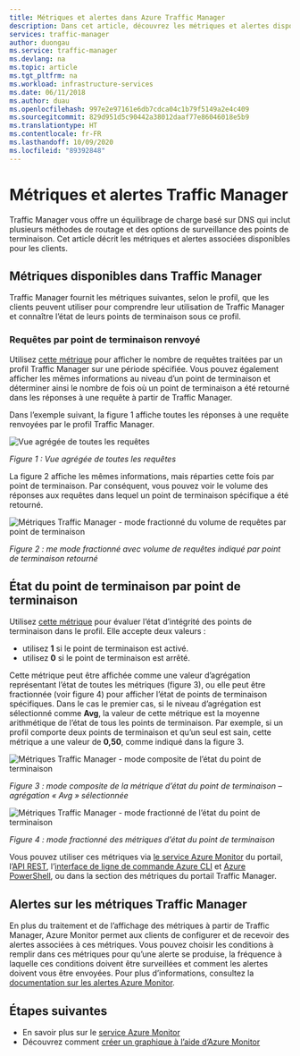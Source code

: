 ```yaml
---
title: Métriques et alertes dans Azure Traffic Manager
description: Dans cet article, découvrez les métriques et alertes disponibles pour Traffic Manager dans Azure.
services: traffic-manager
author: duongau
ms.service: traffic-manager
ms.devlang: na
ms.topic: article
ms.tgt_pltfrm: na
ms.workload: infrastructure-services
ms.date: 06/11/2018
ms.author: duau
ms.openlocfilehash: 997e2e97161e6db7cdca04c1b79f5149a2e4c409
ms.sourcegitcommit: 829d951d5c90442a38012daaf77e86046018e5b9
ms.translationtype: HT
ms.contentlocale: fr-FR
ms.lasthandoff: 10/09/2020
ms.locfileid: "89392848"
---
```

# <a name="traffic-manager-metrics-and-alerts"></a>Métriques et alertes Traffic Manager

Traffic Manager vous offre un équilibrage de charge basé sur DNS qui inclut plusieurs méthodes de routage et des options de surveillance des points de terminaison. Cet article décrit les métriques et alertes associées disponibles pour les clients. 

## <a name="metrics-available-in-traffic-manager"></a>Métriques disponibles dans Traffic Manager 

Traffic Manager fournit les métriques suivantes, selon le profil, que les clients peuvent utiliser pour comprendre leur utilisation de Traffic Manager et connaître l’état de leurs points de terminaison sous ce profil.  

### <a name="queries-by-endpoint-returned"></a>Requêtes par point de terminaison renvoyé
Utilisez [cette métrique](../azure-monitor/platform/metrics-supported.md) pour afficher le nombre de requêtes traitées par un profil Traffic Manager sur une période spécifiée. Vous pouvez également afficher les mêmes informations au niveau d’un point de terminaison et déterminer ainsi le nombre de fois où un point de terminaison a été retourné dans les réponses à une requête à partir de Traffic Manager.

Dans l’exemple suivant, la figure 1 affiche toutes les réponses à une requête renvoyées par le profil Traffic Manager. 

  
![Vue agrégée de toutes les requêtes](./media/traffic-manager-metrics-alerts/traffic-manager-metrics-queries-aggregate-view.png)

*Figure 1 : Vue agrégée de toutes les requêtes*
  
La figure 2 affiche les mêmes informations, mais réparties cette fois par point de terminaison. Par conséquent, vous pouvez voir le volume des réponses aux requêtes dans lequel un point de terminaison spécifique a été retourné.

![Métriques Traffic Manager - mode fractionné du volume de requêtes par point de terminaison](./media/traffic-manager-metrics-alerts/traffic-manager-metrics-query-volume-per-endpoint.png)

*Figure 2 : me mode fractionné avec volume de requêtes indiqué par point de terminaison retourné*

## <a name="endpoint-status-by-endpoint"></a>État du point de terminaison par point de terminaison
Utilisez [cette métrique](../azure-monitor/platform/metrics-supported.md#microsoftnetworktrafficmanagerprofiles) pour évaluer l’état d’intégrité des points de terminaison dans le profil. Elle accepte deux valeurs :
 - utilisez **1** si le point de terminaison est activé.
 - utilisez **0** si le point de terminaison est arrêté.

Cette métrique peut être affichée comme une valeur d’agrégation représentant l’état de toutes les métriques (figure 3), ou elle peut être fractionnée (voir figure 4) pour afficher l’état de points de terminaison spécifiques. Dans le cas le premier cas, si le niveau d’agrégation est sélectionné comme **Avg**, la valeur de cette métrique est la moyenne arithmétique de l’état de tous les points de terminaison. Par exemple, si un profil comporte deux points de terminaison et qu’un seul est sain, cette métrique a une valeur de **0,50**, comme indiqué dans la figure 3. 


![Métriques Traffic Manager - mode composite de l’état du point de terminaison](./media/traffic-manager-metrics-alerts/traffic-manager-metrics-endpoint-status-composite-view.png)

*Figure 3 : mode composite de la métrique d’état du point de terminaison – agrégation « Avg » sélectionnée*


![Métriques Traffic Manager - mode fractionné de l’état du point de terminaison](./media/traffic-manager-metrics-alerts/traffic-manager-metrics-endpoint-status-split-view.png)

*Figure 4 : mode fractionné des métriques d’état du point de terminaison*

Vous pouvez utiliser ces métriques via [le service Azure Monitor](../azure-monitor/platform/metrics-supported.md) du portail, l’[API REST](https://docs.microsoft.com/rest/api/monitor/), l’[interface de ligne de commande Azure CLI](https://docs.microsoft.com/cli/azure/monitor) et [Azure PowerShell](https://docs.microsoft.com/powershell/module/az.applicationinsights), ou dans la section des métriques du portail Traffic Manager.

## <a name="alerts-on-traffic-manager-metrics"></a>Alertes sur les métriques Traffic Manager
En plus du traitement et de l’affichage des métriques à partir de Traffic Manager, Azure Monitor permet aux clients de configurer et de recevoir des alertes associées à ces métriques. Vous pouvez choisir les conditions à remplir dans ces métriques pour qu’une alerte se produise, la fréquence à laquelle ces conditions doivent être surveillées et comment les alertes doivent vous être envoyées. Pour plus d’informations, consultez la [documentation sur les alertes Azure Monitor](../monitoring-and-diagnostics/monitor-alerts-unified-usage.md).

## <a name="next-steps"></a>Étapes suivantes
- En savoir plus sur le [service Azure Monitor](../azure-monitor/platform/metrics-supported.md)
- Découvrez comment [créer un graphique à l’aide d’Azure Monitor](../azure-monitor/platform/metrics-getting-started.md#create-your-first-metric-chart)
